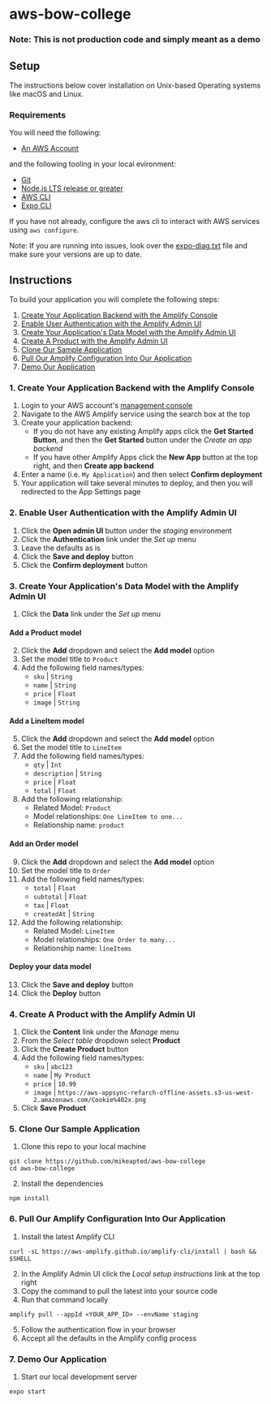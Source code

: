 # aws-bow-college

### Note: This is not production code and simply meant as a demo

## Setup

The instructions below cover installation on Unix-based Operating systems like macOS and Linux.

### Requirements

You will need the following:

- [An AWS Account](https://aws.amazon.com/premiumsupport/knowledge-center/create-and-activate-aws-account/)

and the following tooling in your local evironment:

- [Git](https://git-scm.com/)
- [Node.js LTS release or greater](https://nodejs.org/en/)
- [AWS CLI](https://docs.aws.amazon.com/cli/latest/userguide/install-cliv2.html)
- [Expo CLI](https://docs.expo.io/get-started/installation/)

If you have not already, configure the aws cli to interact with AWS services using `aws configure`.

Note: If you are running into issues, look over the [expo-diag.txt](expo-diag.txt) file and make sure your versions are up to date.

## Instructions

To build your application you will complete the following steps:

1. [Create Your Application Backend with the Amplify Console](#1-create-your-application-backend-with-the-amplify-console)
2. [Enable User Authentication with the Amplify Admin UI](#2-enable-user-authentication-with-the-amplify-admin-ui)
3. [Create Your Application's Data Model with the Amplify Admin UI](#3-create-your-applications-data-model-with-the-amplify-admin-ui)
4. [Create A Product with the Amplify Admin UI](#4-create-a-product-with-the-amplify-admin-ui)
5. [Clone Our Sample Application](#5-clone-our-sample-application)
6. [Pull Our Amplify Configuration Into Our Application](#6-pull-our-amplify-configuration-into-our-application)
7. [Demo Our Application](#7-demo-our-application)

### 1. Create Your Application Backend with the Amplify Console

1. Login to your AWS account's [management console](https://aws.amazon.com/console/)
2. Navigate to the AWS Amplify service using the search box at the top
3. Create your application backend:
    * If you do not have any existing Amplify apps click the **Get Started Button**, and then the **Get Started** button under the *Create an app backend*
    * If you have other Amplify Apps click the **New App** button at the top right, and then **Create app backend**
4. Enter a name (i.e. `My Application`) and then select **Confirm deployment**
5. Your application will take several minutes to deploy, and then you will redirected to the App Settings page

### 2. Enable User Authentication with the Amplify Admin UI

1. Click the **Open admin UI** button under the *staging* environment 
2. Click the **Authentication** link under the *Set up* menu
3. Leave the defaults as is
4. Click the **Save and deploy** button
5. Click the **Confirm deployment** button

### 3. Create Your Application's Data Model with the Amplify Admin UI

1. Click the **Data** link under the *Set up* menu

#### Add a Product model

2. Click the **Add** dropdown and select the **Add model** option
3. Set the model title to `Product`
4. Add the following field names/types:
    - `sku` | `String`
    - `name` | `String`
    - `price` | `Float`
    - `image` | `String`

#### Add a LineItem model

5. Click the **Add** dropdown and select the **Add model** option
6. Set the model title to `LineItem`
7. Add the following field names/types:
    - `qty` | `Int`
    - `description` | `String`
    - `price` | `Float`
    - `total` | `Float`
8. Add the following relationship:
    - Related Model: `Product`
    - Model relationships: `One LineItem to one...`
    - Relationship name: `product`

#### Add an Order model

9. Click the **Add** dropdown and select the **Add model** option
10. Set the model title to `Order`
11. Add the following field names/types:
    - `total` | `Float`
    - `subtotal` | `Float`
    - `tax` | `Float`
    - `createdAt` | `String`
12. Add the following relationship:
    - Related Model: `LineItem`
    - Model relationships: `One Order to many...`
    - Relationship name: `lineItems`

#### Deploy your data model

13. Click the **Save and deploy** button
14. Click the **Deploy** button

### 4. Create A Product with the Amplify Admin UI

1. Click the **Content** link under the *Manage* menu
2. From the *Select table* dropdown select **Product**
3. Click the **Create Product** button
4. Add the following field names/types:
    - `sku` | `abc123`
    - `name` | `My Product`
    - `price` | `10.99`
    - `image` | `https://aws-appsync-refarch-offline-assets.s3-us-west-2.amazonaws.com/Cookie%402x.png`
5. Click **Save Product**

### 5. Clone Our Sample Application

1. Clone this repo to your local machine
```console
git clone https://github.com/mikeapted/aws-bow-college
cd aws-bow-college
```
2. Install the dependencies
```console
npm install
```

### 6. Pull Our Amplify Configuration Into Our Application

1. Install the latest Amplify CLI
```console
curl -sL https://aws-amplify.github.io/amplify-cli/install | bash && $SHELL
```
2. In the Amplify Admin UI click the *Local setup instructions* link at the top right
3. Copy the command to pull the latest into your source code
4. Run that command locally
```console
amplify pull --appId <YOUR_APP_ID> --envName staging
```
5. Follow the authentication flow in your browser
6. Accept all the defaults in the Amplify config process

### 7. Demo Our Application

1. Start our local development server
```console
expo start
```




